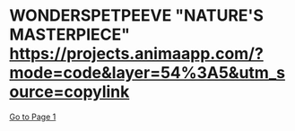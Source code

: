 # WONDERSPETPEEVE "NATURE'S MASTERPIECE" https://projects.animaapp.com/?mode=code&layer=54%3A5&utm_source=copylink
<a href="./page2.html">Go to Page 1</a>
<!DOCTYPE html>
<html lang="en">
  <head>
    <meta charset="UTF-8" />
    <meta name="viewport" content="width=device-width, initial-scale=1.0" />
    <title WONDERSPETPEEVE </title>
    <link rel="stylesheet" href="https://fonts.googleapis.com/css2?family=Myanmar+Sans+Pro:wght@400&display=swap" />
<link rel="stylesheet" href="https://fonts.googleapis.com/css2?family=Mystery+Quest:wght@400&display=swap" />
<link rel="stylesheet" href="https://fonts.googleapis.com/css2?family=Henny+Penny:wght@400&display=swap" />
    <link rel="stylesheet" href="index.css" />
  </head>
  <body>
    <div class="main-container">
      <div class="rectangle"></div>
      <div class="natures-masterpiece">
        <span class="natures">NATURE’S</span><span class="empty"> </span
        ><span class="masterpiece">MASTERPIECE</span>
      </div>
      <div class="this-one"></div>
      <div class="sidebar">
        <button class="rectangle-1">
          <span class="information">INFORMATION </span></button
        ><button class="rectangle-button"><span class="tips"> TIPS</span></button
        ><button class="rectangle-button-2">
          <span class="landscapes">LANDSCAPES</span>
        </button>
      </div>
      <div class="rectangle-3">
        <span class="world-of-secrets"
          >A world of secrets, waiting to be unveiled</span>
      </div>
    </div>
  </body>
</html>
<a href="./page2.html">Go to Page 2</a>
<!DOCTYPE html>
<html lang="en">
  <head>
    <meta charset="UTF-8" />
    <meta name="viewport" content="width=device-width, initial-scale=1.0" />
    <link rel="stylesheet" href="https://fonts.googleapis.com/css2?family=Mystery+Quest:wght@400&display=swap" />
<link rel="stylesheet" href="https://fonts.googleapis.com/css2?family=Myanmar+Sans+Pro:wght@400&display=swap" />
<link rel="stylesheet" href="https://fonts.googleapis.com/css2?family=Hepta+Slab:wght@400&display=swap" />
<link rel="stylesheet" href="https://fonts.googleapis.com/css2?family=IM+FELL+French+Canon+SC:wght@400&display=swap" />
<link rel="stylesheet" href="https://fonts.googleapis.com/css2?family=Henny+Penny:wght@400&display=swap" />
    <link rel="stylesheet" href="index.css" />
  </head>
  <body>
    <div class="main-container">
      <div class="rectangle"></div>
      <div class="natures-masterpiece">
        <span class="natures">NATURE’S</span><span class="empty"> </span
        ><span class="masterpiece">MASTERPIECE</span>
      </div>
      <div class="st-pic-figma"></div>
      <div class="sidebar">
        <button class="rectangle-1">
          <span class="information-2">INFORMATION</span></button
        ><button class="rectangle-3"><span class="tips"> TIPS</span></button
        ><button class="rectangle-button">
          <span class="landscapes-span">LANDSCAPES</span>
        </button>
        <div class="star-div"><span class="home-span">HOME</span></div>
        <button class="ellipse-button"></button
        ><span class="more-information-span">More information </span>
      </div>
      <div class="rectangle-4">
        <span class="natures-masterpiece-5"
          >Nature's masterpiece refers to the incredible creations of the
          natural world that leave us in awe, from breathtaking landscapes to
          unique plants and animals. These wonders show off the beauty, power,
          and creativity of nature, like the towering Mount Everest, the
          colorful Aurora Borealis, or the intricate patterns of a snowflake.
          They remind us of how diverse and magnificent our planet is, from the
          vast coral reefs to the tiniest bioluminescent organisms. These
          masterpieces aren't just visually stunning; they also play vital roles
          in maintaining Earth's balance and ecosystems. They're a reminder to
          appreciate and protect the natural world for future generations to
          experience.
        </span
          >
      </div
        >
      <div class="nature"></div>
      <span class="grand-masterpiece"
        >Nature is the grand masterpiece of the Earth, a world where
        everything—from the tiniest ant to the tallest tree—has a role to play.
        It's the wind that whispers through the leaves, the rain that nourishes
        the soil, and the sun that paints the sky at dawn. Nature is a delicate
        dance of life and balance, where animals roam, rivers ow, and owers
        bloom in harmony.</span
                           >
      <span class="beautiful-world"
        >We are part of this beautiful world, connected to it in ways both
        simple and profound. When we care for nature, we protect the magic that
        sustains us all.</span
      >
    </div>
      <div class="sidebar-6">
        <button class="ellipse"></button><span class="back">Back</span>
      </div>
  </body>
</html>
<a href="./page2.html">Go to Page 3</a>
    <!DOCTYPE html>
<html lang="en">
  <head>
    <meta charset="UTF-8" />
    <meta name="viewport" content="width=device-width, initial-scale=1.0" />
    <link rel="stylesheet" href="https://fonts.googleapis.com/css2?family=Myanmar+Sans+Pro:wght@400&display=swap" />
<link rel="stylesheet" href="https://fonts.googleapis.com/css2?family=Mystery+Quest:wght@400&display=swap" />
<link rel="stylesheet" href="https://fonts.googleapis.com/css2?family=Henny+Penny:wght@400&display=swap" />
<link rel="stylesheet" href="https://fonts.googleapis.com/css2?family=Hepta+Slab:wght@400&display=swap" />
<link rel="stylesheet" href="https://fonts.googleapis.com/css2?family=Jacques+Francois+Shadow:wght@400&display=swap" />
    <link rel="stylesheet" href="index.css" />
  </head>
  <body>
    <div class="main-container">
      <span class="take-action"
        >Caring for nature is essential for a healthy planet and a sustainable future.
</span
      >
      <div class="rectangle-1"></div>
      <div class="natures-masterpiece">
        <span class="natures">NATURE’S</span><span class="empty"> </span
        ><span class="masterpiece">MASTERPIECE</span>
      </div>
      <div class="image"></div>
      <div class="sidebar">
        <button class="rectangle-button">
          <span class="information-span">INFORMATION</span></button
        ><button class="rectangle-button-2">
          <span class="tips-span">TIPS</span></button
        ><button class="rectangle-button-3">
          <span class="landscapes-span">LANDSCAPES</span>
        </button>
        <div class="star"><span class="home">HOME</span></div>
        <button class="ellipse-4"></button
        ><span class="simple-tips">Simple Tips:</span>
      </div>
      <div class="rectangle-5"></div>
      <span class="textbox"
>Take action to protect the environment and our ecosystems!
      </span>
    <div class="reduce-waste"
        >Reduce your waste: Use reusable bags, water bottles, and containers.
        Recycle whenever possible and compost food scraps.<br />Conserve
        water: Take shorter showers, fix leaks promptly, and water your lawn
        efficiently.<br />Plant trees: Trees absorb carbon dioxide and provide
        oxygen. Plant a tree in your yard or support tree-planting
        initiatives.<br />Reduce your carbon footprint: Walk, bike, or use
        public transportation whenever possible.<br />Educate yourself and
        others: Learn about environmental issues and share your knowledge with
        friends and family.</div
      >
      <div class="images-removebg-preview"></div>
    </div>
          <div class="rectangle">
        <button class="ellipse"></button><span class="back">Back</span>
      </div>
  </body>
</html>
<a href="./page2.html">Go to Page 4</a>
<!DOCTYPE html>
<html lang="en">
  <head>
    <meta charset="UTF-8" />
    <meta name="viewport" content="width=device-width, initial-scale=1.0" />
    <link rel="stylesheet" href="https://fonts.googleapis.com/css2?family=Myanmar+Sans+Pro:wght@400&display=swap" />
<link rel="stylesheet" href="https://fonts.googleapis.com/css2?family=Mystery+Quest:wght@400&display=swap" />
<link rel="stylesheet" href="https://fonts.googleapis.com/css2?family=Hepta+Slab:wght@400&display=swap" />
<link rel="stylesheet" href="https://fonts.googleapis.com/css2?family=Henny+Penny:wght@400&display=swap" />
    <link rel="stylesheet" href="index.css" />
  </head>
  <body>
    <div class="main-container">
      <div class="rectangle"></div>
      <div class="natures-masterpiece">
        <span class="natures">NATURE’S</span><span class="empty"> </span
        ><span class="masterpiece">MASTERPIECE</span>
      </div>
      <div class="image"></div>
      <div class="sidebar">
        <button class="rectangle-1">
          <span class="information"
            >INFORMATION<br /><br /><br /><br /><br /><br /><br /><br /><br /><br /><br /><br /><br /><br /><br /><br /><br /><br /><br /><br /><br /><br /><br /><br /><br /><br /><br /><br /><br /><br /><br /><br /><br /><br /><br /><br /><br /><br /><br /><br /><br /><br /><br /><br /><br /><br /><br /><br /><br /><br /><br /><br /><br /><br /><br /><br /><br /><br /><br /><br /><br /><br /><br /><br /><br /><br /><br /><br /><br /><br /><br /><br /><br /><br /><br /><br /><br /><br /><br /><br /><br /><br /><br /><br /><br /><br /><br /><br /><br /><br /><br /><br /><br /><br /><br /><br /><br /><br /><br /><br /><br /><br /><br /><br /><br /><br /><br /><br /><br /><br /><br /><br /><br /><br /><br /><br /><br /><br /><br /><br /><br /><br /><br /><br /><br /><br /><br
          /></span></button
        ><button class="rectangle-button"><span class="tips"> TIPS</span></button
        ><button class="rectangle-button-2">
          <span class="landscapes"> LANDSCAPES</span>
        </button>
        <div class="star"><span class="home"> HOME</span></div>
        <span class="text"><br /><br /></span>
      </div>
       <div class="rectangle-3">
        <span class="earth-symphony">class="earth-symphony"> A masterpiece painted by the Earth itself. It's a symphony of sounds,
          with the wind as conductor and the birds as chorus. It's a place of
          wonder and mystery, where life thrives and time stands still.
        </span
          >
      </div
        >
    </div>
  </body>
</html>



